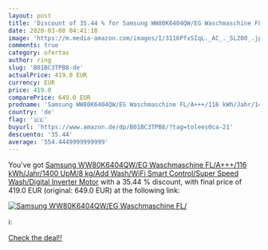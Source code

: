 ```yaml
---
layout: post
title: 'Discount of 35.44 % for Samsung WW80K6404QW/EG Waschmaschine FL/'
date: 2020-03-08 04:41:18
image: 'https://m.media-amazon.com/images/I/3116PfxSIqL._AC_._SL200_.jpg'
comments: true
category: ofertas
author: ring
slug: 'B01BC3TPB8-de'
actualPrice: 419.0 EUR
currency: EUR
price: 419.0
comparePrice: 649.0 EUR
prodname: 'Samsung WW80K6404QW/EG Waschmaschine FL/A+++/116 kWh/Jahr/1400 UpM/8 kg/Add Wash/WiFi Smart Control/Super Speed Wash/Digital Inverter Motor'
country: 'de'
flag: '🇩🇪'
buyurl: 'https://www.amazon.de/dp/B01BC3TPB8/?tag=tolees0ca-21'
descuento: '35.44'
average: '554.4449999999999'
---
```


You've got [Samsung WW80K6404QW/EG Waschmaschine FL/A+++/116 kWh/Jahr/1400 UpM/8 kg/Add Wash/WiFi Smart Control/Super Speed Wash/Digital Inverter Motor](https://www.amazon.de/dp/B01BC3TPB8/?tag=tolees0ca-21) with a  35.44 % discount, with final price of 419.0 EUR (original: 649.0 EUR) at the following link:

[![Samsung WW80K6404QW/EG Waschmaschine FL/](https://m.media-amazon.com/images/I/3116PfxSIqL._AC_._SL200_.jpg)](https://www.amazon.de/dp/B01BC3TPB8/?tag=tolees0ca-21)

ℹ️:


[Check the deal!!](https://www.amazon.de/dp/B01BC3TPB8/?tag=tolees0ca-21)
